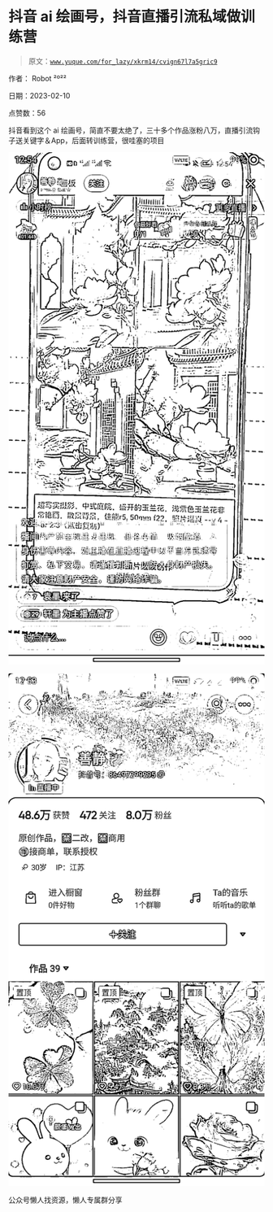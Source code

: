 # 抖音 ai 绘画号，抖音直播引流私域做训练营

> 原文：[`www.yuque.com/for_lazy/xkrm14/cvign67l7a5gric9`](https://www.yuque.com/for_lazy/xkrm14/cvign67l7a5gric9)



作者： Robot ²º²²



日期：2023-02-10



点赞数：56



抖音看到这个 ai 绘画号，简直不要太绝了，三十多个作品涨粉八万，直播引流钩子送关键字＆App，后面转训练营，很哇塞的项目



![](img/300526bd559b10e729209aded4d1b003.png)  

![](img/3e4ec8ad58653ac5efa744ffcef28c79.png)  

公众号懒人找资源，懒人专属群分享

</ne-p></ne-p>